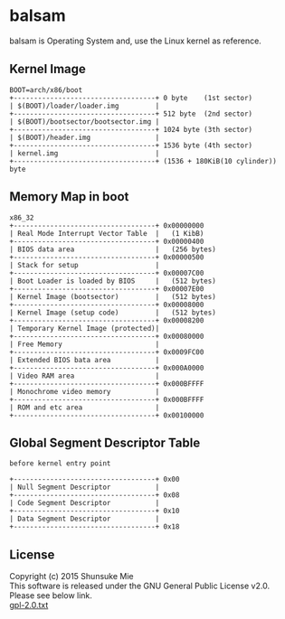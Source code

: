 # balsam

balsam is Operating System and, use the Linux kernel as reference.

Kernel Image
---

```
BOOT=arch/x86/boot  
+-----------------------------------+ 0 byte    (1st sector)
| $(BOOT)/loader/loader.img         |   
+-----------------------------------+ 512 byte  (2nd sector)
| $(BOOT)/bootsector/bootsector.img |  
+-----------------------------------+ 1024 byte (3th sector)
| $(BOOT)/header.img                |  
+-----------------------------------+ 1536 byte (4th sector)
| kernel.img                        |
+-----------------------------------+ (1536 + 180KiB(10 cylinder)) byte  
```

Memory Map in boot
---
```
x86_32
+-----------------------------------+ 0x00000000
| Real Mode Interrupt Vector Table  |   (1 KibB)
+-----------------------------------+ 0x00000400
| BIOS data area                    |   (256 bytes)
+-----------------------------------+ 0x00000500
| Stack for setup                   |   
+-----------------------------------+ 0x00007C00
| Boot Loader is loaded by BIOS     |   (512 bytes)
+-----------------------------------+ 0x00007E00
| Kernel Image (bootsector)         |   (512 bytes)
+-----------------------------------+ 0x00008000
| Kernel Image (setup code)         |   (512 bytes)
+-----------------------------------+ 0x00008200
| Temporary Kernel Image (protected)|
+-----------------------------------+ 0x00080000
| Free Memory                       |
+-----------------------------------+ 0x0009FC00
| Extended BIOS bata area           |
+-----------------------------------+ 0x000A0000
| Video RAM area                    |
+-----------------------------------+ 0x000BFFFF
| Monochrome video memory           |
+-----------------------------------+ 0x000BFFFF
| ROM and etc area                  |
+-----------------------------------+ 0x00100000

```

Global Segment Descriptor Table 
---
```
before kernel entry point

+-----------------------------------+ 0x00
| Null Segment Descriptor           |   
+-----------------------------------+ 0x08
| Code Segment Descriptor           |   
+-----------------------------------+ 0x10
| Data Segment Descriptor           |   
+-----------------------------------+ 0x18

```

License
---
Copyright (c) 2015 Shunsuke Mie  
This software is released under the GNU General Public License v2.0.  
Please see below link.  
[gpl-2.0.txt](https://www.gnu.org/licenses/old-licenses/gpl-2.0.txt)



